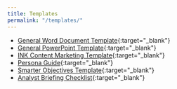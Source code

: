 ```yaml
---
title: Templates
permalink: "/templates/"
---
```


* [General Word Document Template](https://ink-co.box.com/s/kj700ud8flv9k08vd02gze1z49qkencu){:target="_blank"}
* [General PowerPoint Template](https://ink-co.box.com/s/0bb4unbu5ihqoc4dk423itznv6vqofbk){:target="_blank"}
* [INK Content Marketing Template](https://ink-co.box.com/s/rw7uaobcf18l9bbyyzsm6yht7e7yj1f7){:target="_blank"}
* [Persona Guide](https://ink-co.box.com/s/5hgj63f4yyzz01pm4661yo5k15n3k5f3){:target="_blank"}
* [Smarter Objectives Template](https://ink-co.box.com/s/h0ho66948uzjh3dasclwcpugkobbndtg){:target="_blank"}
* [Analyst Briefing Checklist](https://ink-co.app.box.com/file/742817685231?s=73t2qbzq4bmfhka2fhhc7lx8w8iwoydu){:target="_blank"}
